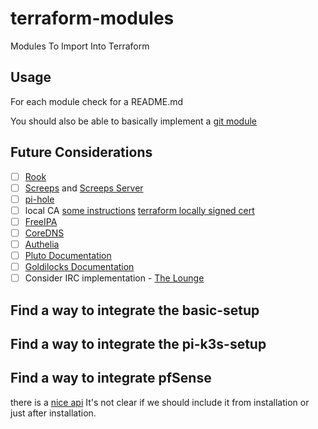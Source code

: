 # terraform-modules

Modules To Import Into Terraform

## Usage

For each module check for a README.md

You should also be able to basically implement a [git module](https://www.terraform.io/language/modules/sources)

## Future Considerations

- [ ] [Rook](https://rook.io/)
- [ ] [Screeps](https://github.com/yz89122/screeps-docker) and [Screeps Server](https://github.com/screeps/screeps)
- [ ] [pi-hole](https://pi-hole.net/)
- [ ] local CA [some instructions](https://deliciousbrains.com/ssl-certificate-authority-for-local-https-development/) [terraform locally signed cert](https://registry.terraform.io/providers/hashicorp/tls/latest/docs/resources/locally_signed_cert)
- [ ] [FreeIPA](https://www.freeipa.org/page/About)
- [ ] [CoreDNS](https://github.com/coredns/helm)
- [ ] [Authelia](https://www.authelia.com/)
- [ ] [Pluto Documentation](https://pluto.docs.fairwinds.com/)
- [ ] [Goldilocks Documentation](https://goldilocks.docs.fairwinds.com/)
- [ ] Consider IRC implementation - [The Lounge](https://thelounge.chat/)

## Find a way to integrate the basic-setup

## Find a way to integrate the pi-k3s-setup

## Find a way to integrate pfSense

there is a [nice api](https://github.com/jaredhendrickson13/pfsense-api)
It's not clear if we should include it from installation or just after installation.
